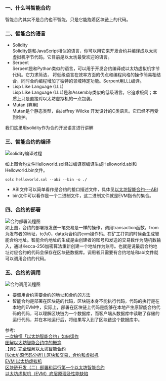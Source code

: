 

### 一、什么叫智能合约
智能合约其实不是合约也不智能，只是它能跑着区块链上的代码。

### 二、智能合约语言  
* Solidity  
    Solidity是和JavaScript相似的语言，你可以用它来开发合约并编译成以太坊虚拟机字节代码。它目前是以太坊最受欢迎的语言。
* Serpent  
    Serpent是和Python类似的语言，可以用于开发合约编译成以太坊虚拟机字节代码。它力求简洁， 将低级语言在效率方面的优点和编程风格的操作简易相结合，同时合约编程增加了独特的领域特定功能。Serpent用LLL编译。
* Lisp Like Language (LLL)  
    Lisp Like Language (LLL)是和Assembly类似的低级语言。它追求极简；本质上只是直接对以太坊虚拟机的一点包装。
* Mutan (弃用)  
    Mutan是个静态类型，由Jeffrey Wilcke 开发设计的C类语言。它已经不再受到维护。

我们这里用solidity作为合约开发语言进行讲解

### 三、智能合约的编译
![solidity编译过程](https://github.com/jxu86/technique-architect/blob/master/file/solidity编译过程.png)

如上图合约文件Helloworld.sol经过编译器编译生成Helloworld.abi和Helloworld.bin文件。
```
solc helloworld.sol --abi --bin -o ./
```
* ABI文件可以简单看作是合约的接口描述文件，具体见[以太坊智能合约---ABI](https://github.com/jxu86/technique-architect/blob/master/blockchain/ethereum/以太坊智能合约---ABI.md)  
* bin文件可以看作是一个二进制文件，这二进制文件就是EVM指令的集合。


### 四、合约的部署
![合约部署流程图](https://github.com/jxu86/technique-architect/blob/master/file/合约部署流程图.png)  
如上图，合约的部署跟发送一笔交易是一样的操作，调用transaction函数，from为发布者的地址，to为0，data为合约的evm操作码。在矿工打包的时候会生成智能合约地址。智能合约地址的生成是由创建者的账号和发送的交易数作为随机数输入，通过Kecca-256加密算法重新创建一个地址作为账号。也就是说最后合约地址对应合约的代码会保存在区块链数据库。调用者只需要有合约地址和abi文件就可以调用合约的代码。  


### 五、合约的调用
![合约调用流程图](https://github.com/jxu86/technique-architect/blob/master/file/合约调用流程图.png)

* 要调用合约需要合约的地址和合约的方法 
* 智能合约是部署在区块链的代码，区块链本身不能执行代码，代码的执行是在本地的EVM中，实际上，部署在区块链上代码是能够在本地产生原智能合约代码的代码，可以理解区块链为一个数据库，而客户端从数据库中读取了存储的运行代码，并在本地运行后，将结果写入到了区块链这个数据库中。

参考:  
[一次搞懂「以太坊智能合约」如何运作](https://www.zuocoin.com/a/news/experience/2019/0825/63017.html)  
[图解以太坊智能合约中的概念](https://www.jianshu.com/p/9bca56e67d6e)  
[【译】完全理解以太坊智能合约](https://learnblockchain.cn/2018/01/04/understanding-smart-contracts/)  
[[以太坊源代码分析] I.区块和交易，合约和虚拟机](https://blog.csdn.net/teaspring/article/details/75389151)  
[EVM 以太坊虚拟机](https://fisco-bcos-documentation.readthedocs.io/zh_CN/latest/docs/design/virtual_machine/evm.html)  
[区块链开发（二）部署和运行第一个以太坊智能合约](https://blog.csdn.net/sportshark/article/details/52249607)  
[以太坊虚拟机（EVM）底层原理及性能缺陷](https://abelsu7.top/2018/02/28/ethereum-virtual-machine/)  
